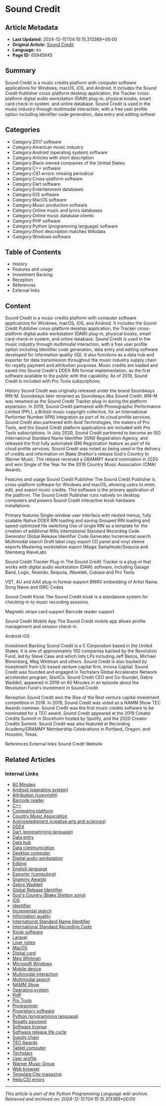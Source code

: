 # Sound Credit

## Article Metadata

- **Last Updated:** 2024-12-15T04:15:15.313389+00:00
- **Original Article:** [Sound Credit](https://en.wikipedia.org/wiki/Sound_Credit)
- **Language:** en
- **Page ID:** 65945645

## Summary

Sound Credit is a music credits platform with computer software applications for Windows, macOS, iOS, and Android.  It includes the Sound Credit Publisher cross-platform desktop application, the Tracker cross-platform digital audio workstation (DAW) plug-in, physical kiosks, smart card check-in system, and online database.
Sound Credit is used in the music industry through multimodal interaction, with a free user profile option including identifier code generation, data entry and editing softwar

## Categories

- Category:2017 software
- Category:American music industry
- Category:Android (operating system) software
- Category:Articles with short description
- Category:Black-owned companies of the United States
- Category:C++ software
- Category:CS1 errors: missing periodical
- Category:Cross-platform software
- Category:Dart software
- Category:Entertainment databases
- Category:IOS software
- Category:MacOS software
- Category:Music production software
- Category:Online music and lyrics databases
- Category:Online music database clients
- Category:PHP software
- Category:Python (programming language) software
- Category:Short description matches Wikidata
- Category:Windows software

## Table of Contents

- History
- Features and usage
- Investment Backing
- Reception
- References
- External links

## Content

Sound Credit is a music credits platform with computer software applications for Windows, macOS, iOS, and Android.  It includes the Sound Credit Publisher cross-platform desktop application, the Tracker cross-platform digital audio workstation (DAW) plug-in, physical kiosks, smart card check-in system, and online database.
Sound Credit is used in the music industry through multimodal interaction, with a free user profile option including identifier code generation, data entry and editing software developed for information quality (IQ).  It also functions as a data hub and exporter for data transmission throughout the music industry supply chain for royalty payment and attribution purposes.
Music credits are loaded and saved into Sound Credit's DDEX RIN format implementation, as the first software available to the public with this capability.  As of 2019, Sound Credit is included with Pro Tools subscriptions.

History
Sound Credit was originally released under the brand Soundways RIN-M.  Soundways later renamed as Soundways dba Sound Credit.  RIN-M was renamed as the Sound Credit Tracker plug-in during the platform expansion.
In 2019, Sound Credit partnered with Phonographic Performance Limited (PPL), a British music copyright collective, for an International Performer Number (IPN) integration as part of its cloud profile services.
Sound Credit also partnered with Avid Technologies, the makers of Pro Tools, and the Sound Credit platform applications are included with Pro Tools subscriptions.
In July 2020, Sound Credit partnered to become an ISO International Standard Name Identifier (ISNI) Registration Agency, and released the first fully automated ISNI Registration feature as part of its cloud profile services.
Sound Credit was noted as being used in the delivery of credits and information on Blake Shelton's release God's Country to Warner Music.  The release received a GRAMMY Award nomination in 2020 and won Single of the Year for the 2019 Country Music Association (CMA) Awards.

Features and usage
Sound Credit Publisher
The Sound Credit Publisher is cross-platform software for Windows and macOS, allowing users to enter, edit, and export music credits.  This software is the primary application of the platform.  The Sound Credit Publisher runs natively on desktop computers and powers Sound Credit interactive kiosk hardware installations.

Primary features
Single-window user interface with nested menus, fully scalable
Native DDEX RIN loading and saving
Grouped RIN loading and speed-optimized file switching
Use of single RIN as a template for the creation of additional RINs
International Standard Recording Code Generator
Global Release Identifier Code Generator
Incremental search
Multimodal search
Draft label copy export
CD panel and vinyl sleeve exports
Mastering workstation export (Magix Samplitude/Sequoia and Steinberg WaveLab)

Sound Credit Tracker Plug-in
The Sound Credit Tracker is a plug-in that works with digital audio workstation (DAW) software, including Garage Band, Logic, Nuendo, Sequoia, Wavelab, Cubase and Pro Tools.

VST, AU and AAX plug-in format support
BWAV embedding of Artist Name, Song Name and ISRC Codes

Sound Credit Kiosk
The Sound Credit kiosk is a standalone system for checking-in to music recording sessions.

Magnetic stripe card support
Barcode reader support

Sound Credit Mobile App
The Sound Credit mobile app allows profile management and session check-in.

Android
iOS

Investment Backing
Sound Credit is a C Corporation based in the United States.  It is one of approximately 100 companies backed by the Revolution Fund, led by Steve Case and which lists LPs including Jeff Bezos, Michael Bloomberg, Meg Whitman and others. Sound Credit is also backed by investment from US-based venture capital firm, Innova Capital.  Sound Credit was founded and engaged in Techstars Global Accelerator Network accelerator program, StartCo.
Sound Credit CEO and Co-founder, Gebre Waddell, appeared in 2019 on 60 Minutes in an episode about the Revolution Fund's investment in Sound Credit.

Reception
Sound Credit won the Rise of the Rest venture capital investment competition in 2018.
In 2019, Sound Credit was voted as a NAMM Show TEC Awards nominee.  Sound Credit was the first music credits software to be nominated for a TEC award.
Sound Credit appeared at the 2019 Creator Credits Summit in Stockholm hosted by Spotify, and the 2020 Creator Credits Summit.
Sound Credit was also featured at Recording Academy/GRAMMY Membership Celebrations in Portland, Oregon, and Houston, Texas.

References
External links
Sound Credit Website

## Related Articles

### Internal Links

- [60 Minutes](https://en.wikipedia.org/wiki/60_Minutes)
- [Android (operating system)](https://en.wikipedia.org/wiki/Android_(operating_system))
- [Attribution (copyright)](https://en.wikipedia.org/wiki/Attribution_(copyright))
- [Barcode reader](https://en.wikipedia.org/wiki/Barcode_reader)
- [C++](https://en.wikipedia.org/wiki/C%2B%2B)
- [Computing platform](https://en.wikipedia.org/wiki/Computing_platform)
- [Country Music Association](https://en.wikipedia.org/wiki/Country_Music_Association)
- [Acknowledgment (creative arts and sciences)](https://en.wikipedia.org/wiki/Acknowledgment_(creative_arts_and_sciences))
- [DDEX](https://en.wikipedia.org/wiki/DDEX)
- [Dart (programming language)](https://en.wikipedia.org/wiki/Dart_(programming_language))
- [Data entry](https://en.wikipedia.org/wiki/Data_entry)
- [Data hub](https://en.wikipedia.org/wiki/Data_hub)
- [Data communication](https://en.wikipedia.org/wiki/Data_communication)
- [Desktop computer](https://en.wikipedia.org/wiki/Desktop_computer)
- [Digital audio workstation](https://en.wikipedia.org/wiki/Digital_audio_workstation)
- [Editing](https://en.wikipedia.org/wiki/Editing)
- [English language](https://en.wikipedia.org/wiki/English_language)
- [Exporter (computing)](https://en.wikipedia.org/wiki/Exporter_(computing))
- [Grammy Awards](https://en.wikipedia.org/wiki/Grammy_Awards)
- [Gebre Waddell](https://en.wikipedia.org/wiki/Gebre_Waddell)
- [Global Release Identifier](https://en.wikipedia.org/wiki/Global_Release_Identifier)
- [God's Country (Blake Shelton song)](https://en.wikipedia.org/wiki/God%27s_Country_(Blake_Shelton_song))
- [IOS](https://en.wikipedia.org/wiki/IOS)
- [Identifier](https://en.wikipedia.org/wiki/Identifier)
- [Incremental search](https://en.wikipedia.org/wiki/Incremental_search)
- [Information quality](https://en.wikipedia.org/wiki/Information_quality)
- [International Standard Name Identifier](https://en.wikipedia.org/wiki/International_Standard_Name_Identifier)
- [International Standard Recording Code](https://en.wikipedia.org/wiki/International_Standard_Recording_Code)
- [Kiosk software](https://en.wikipedia.org/wiki/Kiosk_software)
- [Laravel](https://en.wikipedia.org/wiki/Laravel)
- [Liner notes](https://en.wikipedia.org/wiki/Liner_notes)
- [MacOS](https://en.wikipedia.org/wiki/MacOS)
- [Digital card](https://en.wikipedia.org/wiki/Digital_card)
- [Meg Whitman](https://en.wikipedia.org/wiki/Meg_Whitman)
- [Microsoft Windows](https://en.wikipedia.org/wiki/Microsoft_Windows)
- [Mobile device](https://en.wikipedia.org/wiki/Mobile_device)
- [Multimodal interaction](https://en.wikipedia.org/wiki/Multimodal_interaction)
- [Multimodal search](https://en.wikipedia.org/wiki/Multimodal_search)
- [NAMM Show](https://en.wikipedia.org/wiki/NAMM_Show)
- [Operating system](https://en.wikipedia.org/wiki/Operating_system)
- [PHP](https://en.wikipedia.org/wiki/PHP)
- [Pro Tools](https://en.wikipedia.org/wiki/Pro_Tools)
- [Programmer](https://en.wikipedia.org/wiki/Programmer)
- [Proprietary software](https://en.wikipedia.org/wiki/Proprietary_software)
- [Python (programming language)](https://en.wikipedia.org/wiki/Python_(programming_language))
- [Royalty payment](https://en.wikipedia.org/wiki/Royalty_payment)
- [Software license](https://en.wikipedia.org/wiki/Software_license)
- [Software release life cycle](https://en.wikipedia.org/wiki/Software_release_life_cycle)
- [Supply chain](https://en.wikipedia.org/wiki/Supply_chain)
- [TEC Awards](https://en.wikipedia.org/wiki/TEC_Awards)
- [Tablet computer](https://en.wikipedia.org/wiki/Tablet_computer)
- [Techstars](https://en.wikipedia.org/wiki/Techstars)
- [User profile](https://en.wikipedia.org/wiki/User_profile)
- [Warner Music Group](https://en.wikipedia.org/wiki/Warner_Music_Group)
- [Web browser](https://en.wikipedia.org/wiki/Web_browser)
- [Template:Cite magazine](https://en.wikipedia.org/wiki/Template:Cite_magazine)
- [Help:CS1 errors](https://en.wikipedia.org/wiki/Help:CS1_errors)

---
_This article is part of the Python Programming Language wiki archive._
_Retrieved and archived on: 2024-12-15T04:15:15.313389+00:00_